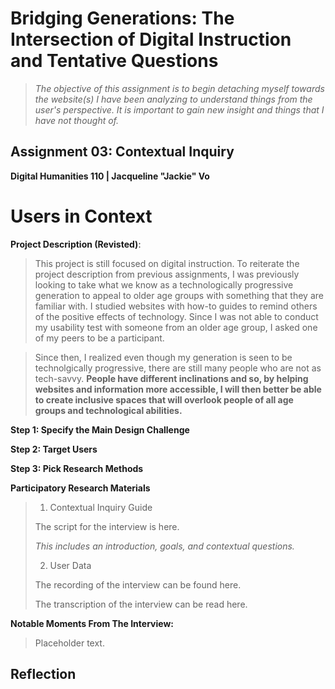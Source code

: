 # Bridging Generations: The Intersection of Digital Instruction and Tentative Questions

> *The objective of this assignment is to begin detaching myself towards the website(s) I have been analyzing to understand things from the user's perspective. It is important to gain new insight and things that I have not thought of.*
 
## Assignment 03: Contextual Inquiry ##
__Digital Humanities 110 | Jacqueline "Jackie" Vo__

# Users in Context #

**Project Description (Revisted)**: 

> This project is still focused on digital instruction. To reiterate the project description from previous assignments, I was previously looking to take what we know as a technologically progressive generation to appeal to older age groups with something that they are familiar with. I studied websites with how-to guides to remind others of the positive effects of technology. Since I was not able to conduct my usability test with someone from an older age group, I asked one of my peers to be a participant. 

> Since then, I realized even though my generation is seen to be technolgically progressive, there are still many people who are not as tech-savvy. **People have different inclinations and so, by helping websites and information more accessible, I will then better be able to create inclusive spaces that will overlook people of all age groups and technological abilities.**

**Step 1: Specify the Main Design Challenge** 

**Step 2: Target Users** 

**Step 3: Pick Research Methods** 

**Participatory Research Materials** 
> 1. Contextual Inquiry Guide
> 
> The script for the interview is here. 
> 
> *This includes an introduction, goals, and contextual questions.*
> 
> 2. User Data
> 
> The recording of the interview can be found here.
> 
> The transcription of the interview can be read here.

**Notable Moments From The Interview:**

> Placeholder text.

## Reflection ##
